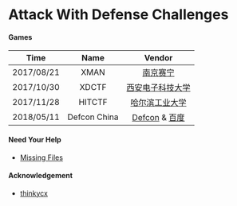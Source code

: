 # Attack With Defense Challenges


#### Games

|Time|Name|Vendor|
|:-:|:-:|:-:|
|2017/08/21|XMAN|[南京赛宁](http://www.cyberpeace.cn/)|
|2017/10/30|XDCTF|[西安电子科技大学](http://www.xidian.edu.cn/)|
|2017/11/28|HITCTF|[哈尔滨工业大学](http://www.hit.edu.cn/)|
|2018/05/11|Defcon China|[Defcon](https://www.defcon.org/) & [百度](https://baidu.com/)|

#### Need Your Help
* [Missing Files](HELP.md)

#### Acknowledgement
* [thinkycx](https://github.com/thinkycx)

